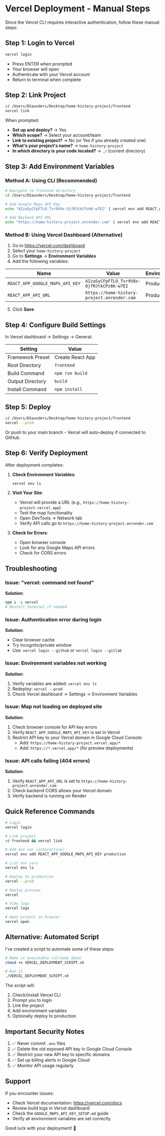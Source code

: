 # Vercel Deployment - Manual Steps

Since the Vercel CLI requires interactive authentication, follow these manual steps:

## Step 1: Login to Vercel

```bash
vercel login
```

- Press ENTER when prompted
- Your browser will open
- Authenticate with your Vercel account
- Return to terminal when complete

## Step 2: Link Project

```bash
cd /Users/DSaunders/Desktop/home-history-project/frontend
vercel link
```

When prompted:
- **Set up and deploy?** → Yes
- **Which scope?** → Select your account/team
- **Link to existing project?** → No (or Yes if you already created one)
- **What's your project's name?** → `home-history-project`
- **In which directory is your code located?** → `./` (current directory)

## Step 3: Add Environment Variables

### Method A: Using CLI (Recommended)

```bash
# Navigate to frontend directory
cd /Users/DSaunders/Desktop/home-history-project/frontend

# Add Google Maps API Key
echo "AIzaSyCFpFTLO_Tvr9V8x-OjfRJtkCPz6K-w7EI" | vercel env add REACT_APP_GOOGLE_MAPS_API_KEY production

# Add Backend API URL
echo "https://home-history-project.onrender.com" | vercel env add REACT_APP_API_URL production
```

### Method B: Using Vercel Dashboard (Alternative)

1. Go to https://vercel.com/dashboard
2. Select your `home-history-project`
3. Go to **Settings** → **Environment Variables**
4. Add the following variables:

| Name | Value | Environment |
|------|-------|-------------|
| `REACT_APP_GOOGLE_MAPS_API_KEY` | `AIzaSyCFpFTLO_Tvr9V8x-OjfRJtkCPz6K-w7EI` | Production |
| `REACT_APP_API_URL` | `https://home-history-project.onrender.com` | Production |

5. Click **Save**

## Step 4: Configure Build Settings

In Vercel dashboard → Settings → General:

| Setting | Value |
|---------|-------|
| Framework Preset | Create React App |
| Root Directory | `frontend` |
| Build Command | `npm run build` |
| Output Directory | `build` |
| Install Command | `npm install` |

## Step 5: Deploy

```bash
cd /Users/DSaunders/Desktop/home-history-project/frontend
vercel --prod
```

Or push to your main branch - Vercel will auto-deploy if connected to GitHub.

## Step 6: Verify Deployment

After deployment completes:

1. **Check Environment Variables**:
   ```bash
   vercel env ls
   ```

2. **Visit Your Site**:
   - Vercel will provide a URL (e.g., `https://home-history-project.vercel.app`)
   - Test the map functionality
   - Open DevTools → Network tab
   - Verify API calls go to `https://home-history-project.onrender.com`

3. **Check for Errors**:
   - Open browser console
   - Look for any Google Maps API errors
   - Check for CORS errors

## Troubleshooting

### Issue: "vercel: command not found"

**Solution**:
```bash
npm i -g vercel
# Restart terminal if needed
```

### Issue: Authentication error during login

**Solution**:
- Clear browser cache
- Try incognito/private window
- Use: `vercel login --github` or `vercel login --gitlab`

### Issue: Environment variables not working

**Solution**:
1. Verify variables are added: `vercel env ls`
2. Redeploy: `vercel --prod`
3. Check Vercel dashboard → Settings → Environment Variables

### Issue: Map not loading on deployed site

**Solution**:
1. Check browser console for API key errors
2. Verify `REACT_APP_GOOGLE_MAPS_API_KEY` is set in Vercel
3. Restrict API key to your Vercel domain in Google Cloud Console:
   - Add: `https://home-history-project.vercel.app/*`
   - Add: `https://*.vercel.app/*` (for preview deployments)

### Issue: API calls failing (404 errors)

**Solution**:
1. Verify `REACT_APP_API_URL` is set to `https://home-history-project.onrender.com`
2. Check backend CORS allows your Vercel domain
3. Verify backend is running on Render

## Quick Reference Commands

```bash
# Login
vercel login

# Link project
cd frontend && vercel link

# Add env var (interactive)
vercel env add REACT_APP_GOOGLE_MAPS_API_KEY production

# List env vars
vercel env ls

# Deploy to production
vercel --prod

# Deploy preview
vercel

# View logs
vercel logs

# Open project in browser
vercel open
```

## Alternative: Automated Script

I've created a script to automate some of these steps:

```bash
# Make it executable (already done)
chmod +x VERCEL_DEPLOYMENT_SCRIPT.sh

# Run it
./VERCEL_DEPLOYMENT_SCRIPT.sh
```

The script will:
1. Check/install Vercel CLI
2. Prompt you to login
3. Link the project
4. Add environment variables
5. Optionally deploy to production

## Important Security Notes

1. ✅ Never commit `.env` files
2. ✅ Delete the old exposed API key in Google Cloud Console
3. ✅ Restrict your new API key to specific domains
4. ✅ Set up billing alerts in Google Cloud
5. ✅ Monitor API usage regularly

## Support

If you encounter issues:
- Check Vercel documentation: https://vercel.com/docs
- Review build logs in Vercel dashboard
- Check the `GOOGLE_MAPS_API_KEY_SETUP.md` guide
- Verify all environment variables are set correctly

Good luck with your deployment! 🚀
